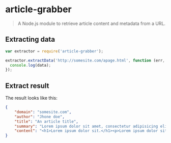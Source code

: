 # article-grabber

> A Node.js module to retrieve article content and metadata from a URL.


## Extracting data
```js
var extractor = require('article-grabber');

extractor.extractData('http://somesite.com/apage.html', function (err, data) {
  console.log(data);
});

```

## Extract result
The result looks like this:
```json
{
    "domain": "somesite.com",
    "author": "Jhone doe",
    "title": "An article title",
    "summary": "Lorem ipsum dolor sit amet, consectetur adipisicing elit. Qui, maxime?",
    "content": "<h1>Lorem ipsum dolor sit.</h1><p>Lorem ipsum dolor sit amet, consectetur adipisicing elit. Tempore, possimus.</p><h2>Lorem ipsum dolor sit amet.</h2><p>Lorem ipsum dolor sit amet, consectetur adipisicing elit. <img src="image.png" alt=""> Pariatur dolor deleniti esse repellendus accusamus ducimus aut molestias optio obcaecati similique.</p>"
}
```

